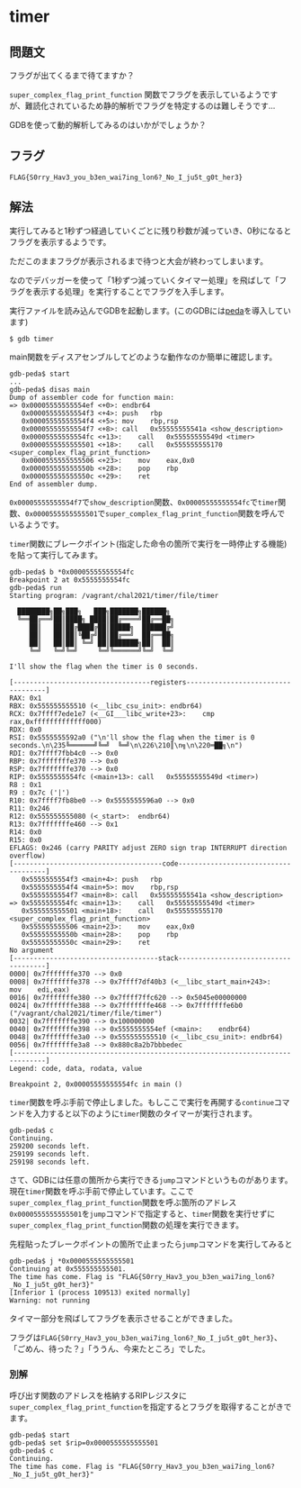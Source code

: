 # timer

## 問題文

フラグが出てくるまで待てますか？

`super_complex_flag_print_function` 関数でフラグを表示しているようですが、難読化されているため静的解析でフラグを特定するのは難しそうです...

GDBを使って動的解析してみるのはいかがでしょうか？

## フラグ

`FLAG{S0rry_Hav3_you_b3en_wai7ing_lon6?_No_I_ju5t_g0t_her3}`

## 解法

実行してみると1秒ずつ経過していくごとに残り秒数が減っていき、0秒になるとフラグを表示するようです。

ただこのままフラグが表示されるまで待つと大会が終わってしまいます。

なのでデバッガーを使って「1秒ずつ減っていくタイマー処理」を飛ばして「フラグを表示する処理」を実行することでフラグを入手します。

実行ファイルを読み込んでGDBを起動します。(このGDBには[peda](https://github.com/longld/peda)を導入しています)

```
$ gdb timer
```

main関数をディスアセンブルしてどのような動作なのか簡単に確認します。

```
gdb-peda$ start
...
gdb-peda$ disas main
Dump of assembler code for function main:
=> 0x00005555555554ef <+0>:	endbr64
   0x00005555555554f3 <+4>:	push   rbp
   0x00005555555554f4 <+5>:	mov    rbp,rsp
   0x00005555555554f7 <+8>:	call   0x55555555541a <show_description>
   0x00005555555554fc <+13>:	call   0x55555555549d <timer>
   0x0000555555555501 <+18>:	call   0x555555555170 <super_complex_flag_print_function>
   0x0000555555555506 <+23>:	mov    eax,0x0
   0x000055555555550b <+28>:	pop    rbp
   0x000055555555550c <+29>:	ret
End of assembler dump.
```

`0x00005555555554f7`で`show_description`関数、`0x00005555555554fc`で`timer`関数、`0x0000555555555501`で`super_complex_flag_print_function`関数を呼んでいるようです。

`timer`関数にブレークポイント(指定した命令の箇所で実行を一時停止する機能)を貼って実行してみます。

```
gdb-peda$ b *0x00005555555554fc
Breakpoint 2 at 0x5555555554fc
gdb-peda$ run
Starting program: /vagrant/chal2021/timer/file/timer

  ████████╗██╗███╗   ███╗███████╗██████╗
  ╚══██╔══╝██║████╗ ████║██╔════╝██╔══██╗
     ██║   ██║██╔████╔██║█████╗  ██████╔╝
     ██║   ██║██║╚██╔╝██║██╔══╝  ██╔══██╗
     ██║   ██║██║ ╚═╝ ██║███████╗██║  ██║
     ╚═╝   ╚═╝╚═╝     ╚═╝╚══════╝╚═╝  ╚═╝

I'll show the flag when the timer is 0 seconds.

[----------------------------------registers-----------------------------------]
RAX: 0x1
RBX: 0x555555555510 (<__libc_csu_init>:	endbr64)
RCX: 0x7ffff7ede1e7 (<__GI___libc_write+23>:	cmp    rax,0xfffffffffffff000)
RDX: 0x0
RSI: 0x5555555592a0 ("\n'll show the flag when the timer is 0 seconds.\n\235╚══════╝╚═╝  ╚═╝\n\226\210║\n╗\n\220═██╗\n")
RDI: 0x7ffff7fbb4c0 --> 0x0
RBP: 0x7fffffffe370 --> 0x0
RSP: 0x7fffffffe370 --> 0x0
RIP: 0x5555555554fc (<main+13>:	call   0x55555555549d <timer>)
R8 : 0x1
R9 : 0x7c ('|')
R10: 0x7ffff7fb8be0 --> 0x5555555596a0 --> 0x0
R11: 0x246
R12: 0x555555555080 (<_start>:	endbr64)
R13: 0x7fffffffe460 --> 0x1
R14: 0x0
R15: 0x0
EFLAGS: 0x246 (carry PARITY adjust ZERO sign trap INTERRUPT direction overflow)
[-------------------------------------code-------------------------------------]
   0x5555555554f3 <main+4>:	push   rbp
   0x5555555554f4 <main+5>:	mov    rbp,rsp
   0x5555555554f7 <main+8>:	call   0x55555555541a <show_description>
=> 0x5555555554fc <main+13>:	call   0x55555555549d <timer>
   0x555555555501 <main+18>:	call   0x555555555170 <super_complex_flag_print_function>
   0x555555555506 <main+23>:	mov    eax,0x0
   0x55555555550b <main+28>:	pop    rbp
   0x55555555550c <main+29>:	ret
No argument
[------------------------------------stack-------------------------------------]
0000| 0x7fffffffe370 --> 0x0
0008| 0x7fffffffe378 --> 0x7ffff7df40b3 (<__libc_start_main+243>:	mov    edi,eax)
0016| 0x7fffffffe380 --> 0x7ffff7ffc620 --> 0x5045e00000000
0024| 0x7fffffffe388 --> 0x7fffffffe468 --> 0x7fffffffe6b0 ("/vagrant/chal2021/timer/file/timer")
0032| 0x7fffffffe390 --> 0x100000000
0040| 0x7fffffffe398 --> 0x5555555554ef (<main>:	endbr64)
0048| 0x7fffffffe3a0 --> 0x555555555510 (<__libc_csu_init>:	endbr64)
0056| 0x7fffffffe3a8 --> 0x880c8a2b7bbbedec
[------------------------------------------------------------------------------]
Legend: code, data, rodata, value

Breakpoint 2, 0x00005555555554fc in main ()
```

`timer`関数を呼ぶ手前で停止しました。もしここで実行を再開する`continue`コマンドを入力すると以下のように`timer`関数のタイマーが実行されます。

```
gdb-peda$ c
Continuing.
259200 seconds left.
259199 seconds left.
259198 seconds left.
```

さて、GDBには任意の箇所から実行できる`jump`コマンドというものがあります。現在`timer`関数を呼ぶ手前で停止しています。ここで`super_complex_flag_print_function`関数を呼ぶ箇所のアドレス`0x0000555555555501`を`jump`コマンドで指定すると、`timer`関数を実行せずに`super_complex_flag_print_function`関数の処理を実行できます。

先程貼ったブレークポイントの箇所で止まったら`jump`コマンドを実行してみると

```
gdb-peda$ j *0x0000555555555501
Continuing at 0x555555555501.
The time has come. Flag is "FLAG{S0rry_Hav3_you_b3en_wai7ing_lon6?_No_I_ju5t_g0t_her3}"
[Inferior 1 (process 109513) exited normally]
Warning: not running
```

タイマー部分を飛ばしてフラグを表示させることができました。

フラグは`FLAG{S0rry_Hav3_you_b3en_wai7ing_lon6?_No_I_ju5t_g0t_her3}`、「ごめん、待った？」「ううん、今来たところ」でした。

### 別解

呼び出す関数のアドレスを格納するRIPレジスタに`super_complex_flag_print_function`を指定するとフラグを取得することがきでます。

```
gdb-peda$ start
gdb-peda$ set $rip=0x0000555555555501
gdb-peda$ c
Continuing.
The time has come. Flag is "FLAG{S0rry_Hav3_you_b3en_wai7ing_lon6?_No_I_ju5t_g0t_her3}"
```
